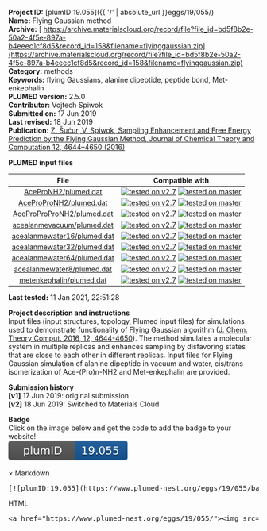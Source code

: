 **Project ID:** [plumID:19.055]({{ '/' | absolute_url }}eggs/19/055/)  
**Name:**  Flying Gaussian method  
**Archive:** [ https://archive.materialscloud.org/record/file?file_id=bd5f8b2e-50a2-4f5e-897a-b4eeec1cf8d5&record_id=158&filename=flyinggaussian.zip](https://archive.materialscloud.org/record/file?file_id=bd5f8b2e-50a2-4f5e-897a-b4eeec1cf8d5&record_id=158&filename=flyinggaussian.zip)  
**Category:**  methods  
**Keywords:**  flying Gaussians, alanine dipeptide, peptide bond, Met-enkephalin  
**PLUMED version:**  2.5.0  
**Contributor:**  Vojtech Spiwok  
**Submitted on:** 17 Jun 2019  
**Last revised:** 18 Jun 2019  
**Publication:** [Z. Šućur, V. Spiwok, Sampling Enhancement and Free Energy Prediction by the Flying Gaussian Method, Journal of Chemical Theory and Computation 12, 4644–4650 (2016)](http://dx.doi.org/10.1021/acs.jctc.6b00551)  
  
**PLUMED input files**  
  
| File     | Compatible with |  
|:--------:|:--------:|  
| [AceProNH2/plumed.dat](./data/AceProNH2/plumed.dat.md) |  [![tested on v2.7](https://img.shields.io/badge/v2.7-passing-green.svg)](data/AceProNH2/plumed.dat.plumed.stderr) [![tested on master](https://img.shields.io/badge/master-passing-green.svg)](data/AceProNH2/plumed.dat.plumed_master.stderr) |  
| [AceProProNH2/plumed.dat](./data/AceProProNH2/plumed.dat.md) |  [![tested on v2.7](https://img.shields.io/badge/v2.7-passing-green.svg)](data/AceProProNH2/plumed.dat.plumed.stderr) [![tested on master](https://img.shields.io/badge/master-passing-green.svg)](data/AceProProNH2/plumed.dat.plumed_master.stderr) |  
| [AceProProProNH2/plumed.dat](./data/AceProProProNH2/plumed.dat.md) |  [![tested on v2.7](https://img.shields.io/badge/v2.7-passing-green.svg)](data/AceProProProNH2/plumed.dat.plumed.stderr) [![tested on master](https://img.shields.io/badge/master-passing-green.svg)](data/AceProProProNH2/plumed.dat.plumed_master.stderr) |  
| [acealanmevacuum/plumed.dat](./data/acealanmevacuum/plumed.dat.md) |  [![tested on v2.7](https://img.shields.io/badge/v2.7-passing-green.svg)](data/acealanmevacuum/plumed.dat.plumed.stderr) [![tested on master](https://img.shields.io/badge/master-passing-green.svg)](data/acealanmevacuum/plumed.dat.plumed_master.stderr) |  
| [acealanmewater16/plumed.dat](./data/acealanmewater16/plumed.dat.md) |  [![tested on v2.7](https://img.shields.io/badge/v2.7-passing-green.svg)](data/acealanmewater16/plumed.dat.plumed.stderr) [![tested on master](https://img.shields.io/badge/master-passing-green.svg)](data/acealanmewater16/plumed.dat.plumed_master.stderr) |  
| [acealanmewater32/plumed.dat](./data/acealanmewater32/plumed.dat.md) |  [![tested on v2.7](https://img.shields.io/badge/v2.7-passing-green.svg)](data/acealanmewater32/plumed.dat.plumed.stderr) [![tested on master](https://img.shields.io/badge/master-passing-green.svg)](data/acealanmewater32/plumed.dat.plumed_master.stderr) |  
| [acealanmewater64/plumed.dat](./data/acealanmewater64/plumed.dat.md) |  [![tested on v2.7](https://img.shields.io/badge/v2.7-passing-green.svg)](data/acealanmewater64/plumed.dat.plumed.stderr) [![tested on master](https://img.shields.io/badge/master-passing-green.svg)](data/acealanmewater64/plumed.dat.plumed_master.stderr) |  
| [acealanmewater8/plumed.dat](./data/acealanmewater8/plumed.dat.md) |  [![tested on v2.7](https://img.shields.io/badge/v2.7-passing-green.svg)](data/acealanmewater8/plumed.dat.plumed.stderr) [![tested on master](https://img.shields.io/badge/master-passing-green.svg)](data/acealanmewater8/plumed.dat.plumed_master.stderr) |  
| [metenkephalin/plumed.dat](./data/metenkephalin/plumed.dat.md) |  [![tested on v2.7](https://img.shields.io/badge/v2.7-passing-green.svg)](data/metenkephalin/plumed.dat.plumed.stderr) [![tested on master](https://img.shields.io/badge/master-passing-green.svg)](data/metenkephalin/plumed.dat.plumed_master.stderr) |  
  
**Last tested:**  11 Jan 2021, 22:51:28
  
**Project description and instructions**  
Input files (input structures, topology, Plumed input files) for simulations used to demonstrate functionality of Flying Gaussian algorithm ([J. Chem. Theory Comput. 2016, 12, 4644-4650](https://pubs.acs.org/doi/10.1021/acs.jctc.6b00551)). The method simulates a molecular system in multiple replicas and enhances sampling by disfavoring states that are close to each other in different replicas. Input files for Flying Gaussian simulation of alanine dipeptide in vacuum and water, cis/trans isomerization of Ace-(Pro)n-NH2 and Met-enkephalin are provided.

  
**Submission history**  
**[v1]** 17 Jun 2019: original submission  
**[v2]** 18 Jun 2019: Switched to Materials Cloud  
  
**Badge**  
Click on the image below and get the code to add the badge to your website!  
<img src="./badge.svg" alt="plumeDnest:19.055" id="myBtn" class="badge">
<div id="myModal" class="modal">
  <div class="modal-content">
    <span class="close">&times;</span>
    Markdown<pre>[![plumID:19.055](https://www.plumed-nest.org/eggs/19/055/badge.svg)](https://www.plumed-nest.org/eggs/19/055/)</pre>
    HTML<pre>&lt;a href="https://www.plumed-nest.org/eggs/19/055/"&gt;&lt;img src="https://www.plumed-nest.org/eggs/19/055/badge.svg" alt="plumID:19.055"&gt;&lt;/a&gt;</pre>
  </div>
</div>
